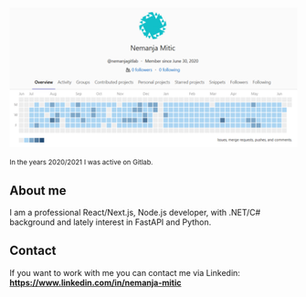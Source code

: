 <img src="gitlab.png" alt="My Gitlab calendar">

<small>In the years 2020/2021 I was active on Gitlab.</small>

## About me

I am a professional React/Next.js, Node.js developer, with .NET/C# background and lately interest in FastAPI and Python. 

## Contact

If you want to work with me you can contact me via Linkedin: <strong><a href="https://www.linkedin.com/in/nemanja-mitic/">https://www.linkedin.com/in/nemanja-mitic</a></strong>